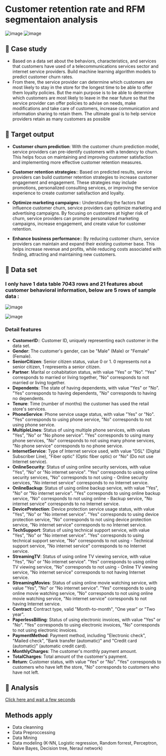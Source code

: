 # Customer retention rate and RFM segmentaion analysis

![image](https://github.com/DooPhiLong/Customer-retention-rate-and-RFM-segmentaion-analysis/assets/120476961/f21ce8e5-74e2-46c3-8c41-515d3973eeb2) ![image](https://github.com/DooPhiLong/Customer-retention-rate-and-RFM-segmentaion-analysis/assets/120476961/af2efb72-1c21-480a-b30a-915149a2d779)


## 💼 Case study
- Based on a data set about the behaviors, characteristics, and services that customers have used of a telecommunications services sector and internet service providers. Build machine learning algorithm models to predict customer churn rates.
- From there, the service provider can determine which customers are most likely to stay in the store for the longest time to be able to offer them loyalty policies. But the main purpose is to be able to determine which customers are most likely to leave in the near future so that the service provider can offer policies to advise on needs, make modifications and take care of customers, increase communication and information sharing to retain them. The ultimate goal is to help service providers retain as many customers as possible
## 🔆 Target output
- **Customer churn prediction**: With the customer churn prediction model, service providers can pre-identify customers with a tendency to churn. This helps focus on maintaining and improving customer satisfaction and implementing more effective customer retention measures.

- **Customer retention strategies**:: Based on predicted results, service providers can build customer retention strategies to increase customer engagement and engagement. These strategies may include promotions, personalized consulting services, or improving the service experience to create customer satisfaction and loyalty.

- **Optimize marketing campaigns**:: Understanding the factors that influence customer churn, service providers can optimize marketing and advertising campaigns. By focusing on customers at higher risk of churn, service providers can promote personalized marketing campaigns, increase engagement, and create value for customer retention.

- **Enhance business performance**:: By reducing customer churn, service providers can maintain and expand their existing customer base. This helps increase revenue and profits, while reducing costs associated with finding, attracting and maintaining new customers.
## 📁 Data set
### I only have 1 data table 7043 rows and 21 features about customer behavioral information, below are 5 rows of sample data :

![image](https://github.com/DooPhiLong/Customer-Churn-Rate-Prediction/assets/120476961/a368b568-dca1-4484-81e9-69d9156e1eb8)

![image](https://github.com/DooPhiLong/Customer-Churn-Rate-Prediction/assets/120476961/f0016c47-62d0-498b-81d9-e16aa7b07859)

### Detail features
- **CustomerID**:: Customer ID, uniquely representing each customer in the data set.
- **Gender**: The customer's gender, can be "Male" (Male) or "Female" (Female).
- **SeniorCitizen**: Senior citizen status, value 0 or 1. 0 represents not a senior citizen, 1 represents a senior citizen.
- **Partner**: Marital or cohabitation status, with value "Yes" or "No". "Yes" corresponds to married or living together, "No" corresponds to not married or living together.
- **Dependents**: The state of having dependents, with value "Yes" or "No". "Yes" corresponds to having dependents, "No" corresponds to having no dependents.
- **Tenure**: Time (number of months) the customer has used the retail store's services.
- **PhoneService**: Phone service usage status, with value "Yes" or "No". "Yes" corresponds to using phone service, "No" corresponds to not using phone service.
- **MultipleLines**: Status of using multiple phone services, with values "Yes", "No" or "No phone service". "Yes" corresponds to using many phone services, "No" corresponds to not using many phone services, "No phone service" corresponds to no phone service.
- **InternetService**: Type of Internet service used, with value "DSL" (Digital Subscriber Line), "Fiber optic" (Optic fiber optic) or "No" (Do not use Internet service).
- **OnlineSecurity**: Status of using online security services, with value "Yes", "No" or "No internet service". "Yes" corresponds to using online security services, "No" corresponds to not using - Online security services, "No internet service" corresponds to no Internet service.
- **OnlineBackup**: Status of using online backup service, with value "Yes", "No" or "No internet service". "Yes" corresponds to using online backup service, "No" corresponds to not using online - Backup service, "No internet service" corresponds to no Internet service.
- **DeviceProtection**: Device protection service usage status, with value "Yes", "No" or "No internet service". "Yes" corresponds to using device protection service, "No" corresponds to not using device protection service, "No internet service" corresponds to no Internet service.
- **TechSupport**: Status of using technical support service, with value "Yes", "No" or "No internet service". "Yes" corresponds to using technical support service, "No" corresponds to not using - Technical support service, "No internet service" corresponds to no Internet service.
- **StreamingTV**: Status of using online TV viewing service, with value "Yes", "No" or "No internet service". "Yes" corresponds to using online TV viewing service, "No" corresponds to not using - Online TV viewing service, "No internet service" corresponds to not having Internet service.
- **StreamingMovies**: Status of using online movie watching service, with value "Yes", "No" or "No internet service". "Yes" corresponds to using online movie watching service, "No" corresponds to not using online movie watching service, "No internet service" corresponds to not having Internet service.
- **Contract**: Contract type, valid "Month-to-month", "One year" or "Two year".
- **PaperlessBilling**: Status of using electronic invoices, with value "Yes" or "No". "Yes" corresponds to using electronic invoices, "No" corresponds to not using electronic invoices.
- **PaymentMethod**: Payment method, including "Electronic check", "Mailed check", "Bank transfer (automatic)" and "Credit card (automatic)" (automatic credit card).
- **MonthlyCharges**: The customer's monthly payment amount.
- **TotalCharges**: Total amount of the customer's payment.
- **Return**: Customer status, with value "Yes" or "No". "Yes" corresponds to customers who have left the store, "No" corresponds to customers who have not left.
## 🔎 Analysis
[Click here and wait a few seconds](https://github.com/DooPhiLong/Customer-Churn-Rate-Prediction/blob/main/Project%20Customer%20churn%20classification.ipynb)
## Methods apply
- Data cleanning
- Data Preproccessing
- Data Mining
- Data modeling (K-NN, Logistic regression, Random forrest, Perceptron, Naive Bayes, Decision tree, Neraul network)
     

